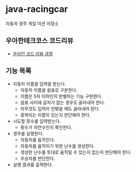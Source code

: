 # java-racingcar
자동차 경주 게임 미션 저장소

## 우아한테크코스 코드리뷰
* [온라인 코드 리뷰 과정](https://github.com/woowacourse/woowacourse-docs/blob/master/maincourse/README.md)

## 기능 목록
* 자동차 이름을 입력을 받는다.
   * 자동차 이름을 쉼표로 구분한다.
   * 이름은 5자 이하인지 판별하는 기능 구현한다.
   * 쉼표 사이에 글자가 없는 경우도 골라내야 한다.
   * 아무것도 입력이 안됐을 때도 골라내야 한다.
   * 중복되는 이름이 있는지 판단해야 한다.
* 시도할 횟수를 입력받는다.
   * 횟수가 자연수인지 확인한다.
* 경주를 실행한다.
    * 자동차를 움직인다.
    * 자동차를 움직이기 위한 난수를 생성한다.
    * 생성한 난수를 토대로 움직일 수 있는지 없는지 판단해야 한다.
    * 우승자를 판단한다.
* 실행 결과를 출력한다.